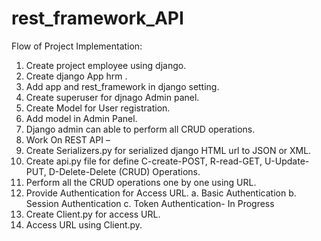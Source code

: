 # rest_framework_API

Flow of Project Implementation:
1.	Create project employee using django.
2.	Create django App hrm .
3.	Add app and rest_framework in django setting.
4.	Create superuser for djnago Admin panel.
5.	Create Model for User registration.
6.	Add model in Admin Panel.
7.	Django admin can able to perform all CRUD operations.
8.	 Work On REST API –
1.	Create  Serializers.py for serialized django HTML url to JSON or XML.
2.	Create api.py file for define C-create-POST, R-read-GET, U-Update-PUT, D-Delete-Delete (CRUD) Operations.
3.	Perform all the CRUD operations one by one using URL.
4.	Provide Authentication for Access URL.
a.	Basic Authentication
b.	Session Authentication
c.	Token Authentication- In Progress
9.	Create Client.py for access URL.
10.	Access URL using Client.py.
 

